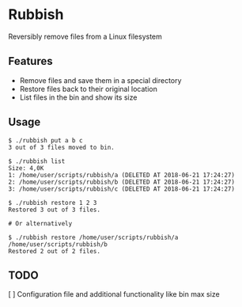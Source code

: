 # Rubbish
Reversibly remove files from a Linux filesystem  

## Features
* Remove files and save them in a special directory  
* Restore files back to their original location  
* List files in the bin and show its size  

## Usage
```
$ ./rubbish put a b c  
3 out of 3 files moved to bin.    

$ ./rubbish list  
Size: 4,0K  
1: /home/user/scripts/rubbish/a (DELETED AT 2018-06-21 17:24:27)  
2: /home/user/scripts/rubbish/b (DELETED AT 2018-06-21 17:24:27)  
3: /home/user/scripts/rubbish/c (DELETED AT 2018-06-21 17:24:27)   

$ ./rubbish restore 1 2 3  
Restored 3 out of 3 files.

# Or alternatively  

$ ./rubbish restore /home/user/scripts/rubbish/a /home/user/scripts/rubbish/b  
Restored 2 out of 2 files.
```  

## TODO
[ ] Configuration file and additional functionality like bin max size

